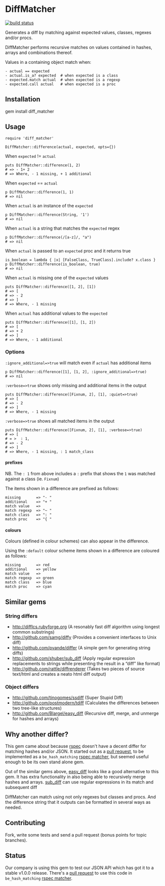DiffMatcher
===

[![build status](http://travis-ci.org/playup/diff_matcher.png)](http://travis-ci.org/playup/diff_matcher)

Generates a diff by matching against expected values, classes, regexes and/or procs.

DiffMatcher performs recursive matches on values contained in hashes, arrays and combinations thereof.

Values in a containing object match when:

    - actual == expected
    - actual.is_a? expected  # when expected is a class
    - expected.match actual  # when expected is a regexp
    - expected.call actual   # when expected is a proc


Installation
---

  gem install diff_matcher


Usage
---

    require 'diff_matcher'
    
    DiffMatcher::difference(actual, expected, opts={})

When `expected` != `actual`

    puts DiffMatcher::difference(1, 2)
    # => - 1+ 2
    # => Where, - 1 missing, + 1 additional

When `expected` == `actual`

    p DiffMatcher::difference(1, 1)
    # => nil

When `actual` is an instance of the `expected`

    p DiffMatcher::difference(String, '1')
    # => nil

When `actual` is a string that matches the `expected` regex

    p DiffMatcher::difference(/[a-z]/, "a")
    # => nil

When `actual` is passed to an `expected` proc and it returns true

    is_boolean = lambda { |x| [FalseClass, TrueClass].include? x.class }
    p DiffMatcher::difference(is_boolean, true)
    # => nil

When `actual` is missing one of the `expected` values

    puts DiffMatcher::difference([1, 2], [1])
    # => [
    # => - 2
    # => ]
    # => Where, - 1 missing

When `actual` has additional values to the `expected`

    puts DiffMatcher::difference([1], [1, 2])
    # => [
    # => + 2
    # => ]
    # => Where, - 1 additional

### Options

`:ignore_additional=>true` will match even if `actual` has additional items

    p DiffMatcher::difference([1], [1, 2], :ignore_additional=>true)
    # => nil

`:verbose=>true` shows only missing and additional items in the output

    puts DiffMatcher::difference([Fixnum, 2], [1], :quiet=>true)
    # => [
    # => - 2
    # => ]
    # => Where, - 1 missing

`:verbose=>true` shows all matched items in the output

    puts DiffMatcher::difference([Fixnum, 2], [1], :verbose=>true)
    # => [
    # = >  : 1,
    # => - 2
    # => ]
    # => Where, - 1 missing, : 1 match_class

#### prefixes

NB. The `: 1` from above includes a `:` prefix that shows the `1` was matched against a class (ie. `Fixnum`)

The items shown in a difference are prefixed as follows:

    missing       => "- "
    additional    => "+ "
    match value   =>
    match regexp  => "~ "
    match class   => ": "
    match proc    => "{ "

#### colours

Colours (defined in colour schemes) can also appear in the difference.

Using the `:default` colour scheme items shown in a difference are coloured as follows:

    missing       => red
    additional    => yellow
    match value   =>
    match regexp  => green
    match class   => blue
    match proc    => cyan


Similar gems
---

### String differs
  * <http://difflcs.rubyforge.org> (A resonably fast diff algorithm using longest common substrings)
  * <http://github.com/samg/diffy> (Provides a convenient interfaces to Unix diff)
  * <http://github.com/pvande/differ> (A simple gem for generating string diffs)
  * <http://github.com/shuber/sub_diff> (Apply regular expression replacements to strings while presenting the result in a “diff” like format)
  * <http://github.com/rattle/diffrenderer> (Takes two pieces of source text/html and creates a neato html diff output)

### Object differs
  * <http://github.com/tinogomes/ssdiff> (Super Stupid Diff)
  * <http://github.com/postmodern/tdiff> (Calculates the differences between two tree-like structures)
  * <http://github.com/Blargel/easy_diff> (Recursive diff, merge, and unmerge for hashes and arrays)


Why another differ?
---

This gem came about because [rspec](http://github.com/rspec/rspec-expectations) doesn't have a decent differ for matching hashes and/or JSON.
It started out as a [pull request](http://github.com/rspec/rspec-expectations/pull/79), to be implemented as a
`be_hash_matching` [rspec matcher](https://www.relishapp.com/rspec/rspec-expectations),
but seemed useful enough to be its own stand alone gem.

Out of the similar gems above, [easy_diff](http://github.com/Blargel/easy_diff) looks like a good alternative to this gem.
It has extra functionality in also being able to recursively merge hashes and arrays.
[sub_diff](http://github.com/shuber/sub_diff) can use regular expressions in its match and subsequent diff

DiffMatcher can match using not only regexes but classes and procs.
And the difference string that it outputs can be formatted in several ways as needed.


Contributing
---

Fork, write some tests and send a pull request (bonus points for topic branches).


Status
---

Our company is using this gem to test our JSON API which has got it to a stable v1.0.0 release.
There's a [pull request](http://github.com/rspec/rspec-expectations/pull/79) to use this code in `be_hash_matching` 
[rspec matcher](https://www.relishapp.com/rspec/rspec-expectations).
